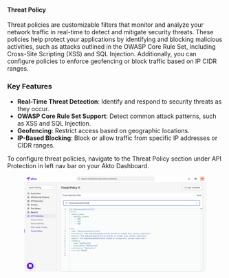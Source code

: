 
#### Threat Policy

Threat policies are customizable filters that monitor and analyze your network traffic in real-time to detect and mitigate security threats. These policies help protect your applications by identifying and blocking malicious activities, such as attacks outlined in the OWASP Core Rule Set, including Cross-Site Scripting (XSS) and SQL Injection. Additionally, you can configure policies to enforce geofencing or block traffic based on IP CIDR ranges.

### Key Features

- **Real-Time Threat Detection**: Identify and respond to security threats as they occur.  
- **OWASP Core Rule Set Support**: Detect common attack patterns, such as XSS and SQL Injection.  
- **Geofencing**: Restrict access based on geographic locations.  
- **IP-Based Blocking**: Block or allow traffic from specific IP addresses or CIDR ranges.

To configure threat policies, navigate to the Threat Policy section under API Protection in left nav bar on your Akto Dashboard.

<figure><img src="../../.gitbook/assets/threat-policy.png" alt=""><figcaption></figcaption></figure>